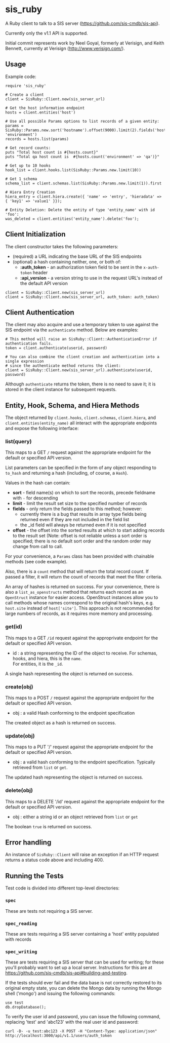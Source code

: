 # sis_ruby

A Ruby client to talk to a SIS server (https://github.com/sis-cmdb/sis-api).

Currently only the v1.1 API is supported.

Initial commit represents work by Neel Goyal, formerly at Verisign,
and Keith Bennett, currently at Verisign (http://www.verisign.com/).


## Usage

Example code:

```
require 'sis_ruby'

# Create a client
client = SisRuby::Client.new(sis_server_url)

# Get the host information endpoint
hosts = client.entities('host')

# Use all possible Params options to list records of a given entity:
params = SisRuby::Params.new.sort('hostname').offset(9000).limit(2).fields('hostname', 'environment') 
records = hosts.list(params)

# Get record counts:
puts "Total host count is #{hosts.count}"
puts "Total qa host count is  #{hosts.count('environment' => 'qa')}"

# Get up to 10 hooks
hook_list = client.hooks.list(SisRuby::Params.new.limit(10))

# Get 1 schema
schema_list = client.schemas.list(SisRuby::Params.new.limit(1)).first

# Hiera Entry Creation
hiera_entry = client.hiera.create({ 'name' => 'entry', 'hieradata' => { 'key1' => 'value1' }});

# Entity Deletion: Delete the entity of type 'entity_name' with id 'foo':
was_deleted = client.entities('entity_name').delete('foo');
```

## Client Initialization

The client constructor takes the following parameters:
 
* (required) a URL indicating the base URL of the SIS endpoints
* (optional) a hash containing neither, one, or both of:
  * **:auth_token** - an authorization token field to be sent in the `x-auth-token` header
  * **:api_version** - a version string to use in the request URL's instead of the default API version

```
client = SisRuby::Client.new(sis_server_url)
client = SisRuby::Client.new(sis_server_url, auth_token: auth_token)
```

## Client Authentication

The client may also acquire and use a temporary token to use against the SIS endpoint 
via the `authenticate` method.  Below are examples:

```
# This method will raise an SisRuby::Client::AuthenticationError if authentication fails.
token = client.authenticate(userid, password)

# You can also combine the client creation and authentication into a single expression
# since the authenticate method returns the client:
client = SisRuby::Client.new(sis_server_url).authenticate(userid, password)
```

Although `authenticate` returns the token, there is no need to save it;
it is stored in the client instance for subsequent requests.

## Entity, Hook, Schema, and Hiera Methods

The object returned by `client.hooks`, `client.schemas`, `client.hiera`, and 
`client.entities(entity_name)` all interact with the appropriate endpoints
and expose the following interface:


### list(query)

This maps to a GET `/` request against the appropriate endpoint for the default or specified API version.

List parameters can be specified in the form of any object responding to
`to_hash` and returning a hash (including, of course, a `Hash`).

Values in the hash can contain:

* **sort** - field name(s) on which to sort the records, precede fieldname with `-` for descending
* **limit** - limit the result set size to the specified number of records
* **fields** - only return the fields passed to this method; however:
  * currently there is a bug that results in array type fields being returned even if they
are not included in the field list
  * the _id field will always be returned even if it is not specified
* **offset** - the offset into the sorted results at which to start adding records to the result set
(Note: offset is not reliable unless a sort order is specified; there is no default sort order
and the random order may change from call to call.

For your convenience, a `Params` class has been provided with chainable methods (see code example).

Also, there is a `count` method that will return the total record count. If passed a filter, it will
return the count of records that meet the filter criteria.

An array of hashes is returned on success.  For your convenience, there is also a
`list_as_openstructs` method that returns each record as an `OpenStruct` instance for easier access.
OpenStruct instances allow you to call methods whose names correspond to the original hash's keys,
e.g. `host.site` instead of `host['site']`.
This approach is not recommended for large numbers of records, as it requires more memory and processing.


### get(id)

This maps to a GET `/id` request against the approprivate endpoint for the default or specified API version.

* id : a string representing the ID of the object to receive.  For schemas, hooks, and hiera, this is the `name`.  
For entities, it is the `_id`.

A single hash representing the object is returned on success.


### create(obj)

This maps to a POST `/` request against the appropriate endpoint for the default or specified API version.

* obj : a valid Hash conforming to the endpoint specification

The created object as a hash is returned on success.


### update(obj)

This maps to a PUT '/' request against the appropriate endpoint for the default or specified API version.

* obj : a valid hash conforming to the endpoint specification.  Typically retrieved from `list` or `get`.

The updated hash representing the object is returned on success.


### delete(obj)

This maps to a DELETE '/id' request against the appropriate endpoint for the default or specified API version.

* obj : either a string id or an object retrieved from `list` or `get`

The boolean `true` is returned on success.


## Error handling

An instance of `SisRuby::Client` will raise an exception if an HTTP request returns a status code above and including 400.


## Running the Tests

Test code is divided into different top-level directories:

### `spec`
 
These are tests not requiring a SIS server.

### `spec_reading`
 
These are tests requiring a SIS server containing a 'host' entity populated with records

### `spec_writing`
 
These are tests requiring a SIS server that can be used for writing; for these
you'll probably want to set up a local server.  Instructions for this are at 
https://github.com/sis-cmdb/sis-api#building-and-testing.

If the tests should ever fail and the data base is not correctly restored to
its original empty state, you can delete the Mongo data 
by running the Mongo shell ('mongo') and issuing the following commands:

```
use test
db.dropDatabase();
```

To verify the user id and password, you can issue the following command, replacing 'test' and
'abc123' with the real user id and password:

```
curl -D- -u test:abc123 -X POST -H "Content-Type: application/json" http://localhost:3000/api/v1.1/users/auth_token
```
